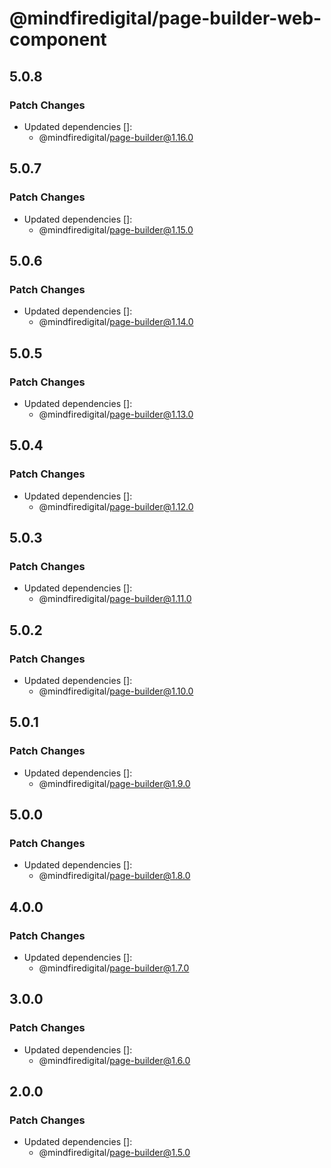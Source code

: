 # @mindfiredigital/page-builder-web-component

## 5.0.8

### Patch Changes

- Updated dependencies []:
  - @mindfiredigital/page-builder@1.16.0

## 5.0.7

### Patch Changes

- Updated dependencies []:
  - @mindfiredigital/page-builder@1.15.0

## 5.0.6

### Patch Changes

- Updated dependencies []:
  - @mindfiredigital/page-builder@1.14.0

## 5.0.5

### Patch Changes

- Updated dependencies []:
  - @mindfiredigital/page-builder@1.13.0

## 5.0.4

### Patch Changes

- Updated dependencies []:
  - @mindfiredigital/page-builder@1.12.0

## 5.0.3

### Patch Changes

- Updated dependencies []:
  - @mindfiredigital/page-builder@1.11.0

## 5.0.2

### Patch Changes

- Updated dependencies []:
  - @mindfiredigital/page-builder@1.10.0

## 5.0.1

### Patch Changes

- Updated dependencies []:
  - @mindfiredigital/page-builder@1.9.0

## 5.0.0

### Patch Changes

- Updated dependencies []:
  - @mindfiredigital/page-builder@1.8.0

## 4.0.0

### Patch Changes

- Updated dependencies []:
  - @mindfiredigital/page-builder@1.7.0

## 3.0.0

### Patch Changes

- Updated dependencies []:
  - @mindfiredigital/page-builder@1.6.0

## 2.0.0

### Patch Changes

- Updated dependencies []:
  - @mindfiredigital/page-builder@1.5.0
